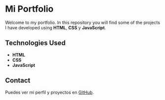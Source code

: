 # Mi Portfolio

Welcome to my portfolio. In this repository you will find some of the projects I have developed using **HTML**, **CSS** y **JavaScript**.


## Technologies Used

- **HTML**
- **CSS**
- **JavaScript**

## Contact

Puedes ver mi perfil y proyectos en [GitHub](https://github.com/CRUFTYY).
